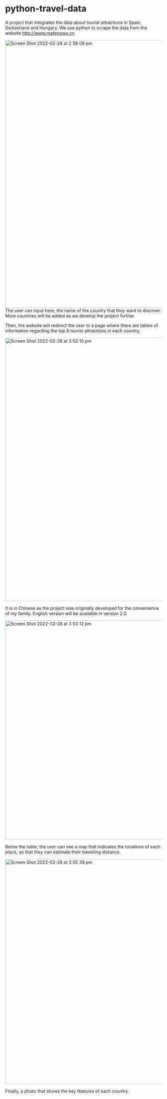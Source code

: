 # python-travel-data
A project that integrates the data about tourist attractions in Spain, Switzerland and Hungary.
We use python to scrape the data from the website http://www.mafengwo.cn. 

<img width="860" alt="Screen Shot 2022-02-28 at 2 58 09 pm" src="https://user-images.githubusercontent.com/96395578/155921664-6dd10a82-14ad-4ae8-bb0e-1dfc6ae68340.png">
The user can input here, the name of the country that they want to discover. More countries will be added as we develop the project further. 

Then, the website will redirect the user to a page where there are tables of information regarding the top 8 tourist attractions in each country.

<img width="846" alt="Screen Shot 2022-02-28 at 3 02 10 pm" src="https://user-images.githubusercontent.com/96395578/155921988-9d3dae3b-d87a-4669-9e37-af51c9562ae5.png">

It is in Chinese as the project was originally developed for the convenience of my family. English version will be available in version 2.0.

<img width="704" alt="Screen Shot 2022-02-28 at 3 03 12 pm" src="https://user-images.githubusercontent.com/96395578/155922080-7a33933f-b9c8-403e-b37b-b082b1cf644a.png">

Below the table, the user can see a map that indicates the locations of each place, so that they can estimate their travelling distance. 

<img width="723" alt="Screen Shot 2022-02-28 at 3 05 39 pm" src="https://user-images.githubusercontent.com/96395578/155922274-bafaf26b-d16f-4fd1-9047-0ab12eedbe15.png">

Finally, a photo that shows the key features of each country. 
